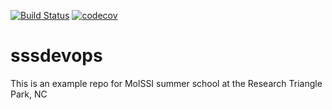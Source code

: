 [![Build Status](https://travis-ci.org/doaa-altarawy/sssdevops.svg?branch=master)](https://travis-ci.org/doaa-altarawy/sssdevops) 
[![codecov](https://codecov.io/gh/doaa-altarawy/sssdevops/branch/master/graph/badge.svg)](https://codecov.io/gh/doaa-altarawy/sssdevops)

# sssdevops
This is an example repo for MolSSI summer school at the Research Triangle Park, NC
